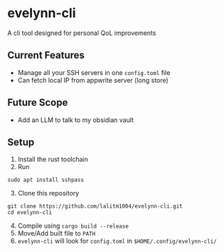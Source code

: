 # evelynn-cli
A cli tool designed for personal QoL improvements

## Current Features
- Manage all your SSH servers in one `config.toml` file
- Can fetch local IP from appwrite server (long store)

## Future Scope
- Add an LLM to talk to my obsidian vault

## Setup
1. Install the rust toolchain
2. Run
```
sudo apt install sshpass  
```
3. Clone this repository
```
git clone https://github.com/lalitm1004/evelynn-cli.git
cd evelynn-cli
```
4. Compile using `cargo build --release`
5. Move/Add built file to `PATH`
6. `evelynn-cli` will look for `config.toml` in `$HOME/.config/evelynn-cli/`

